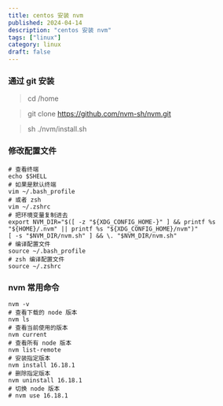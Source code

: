```yaml
---
title: centos 安装 nvm
published: 2024-04-14
description: "centos 安装 nvm"
tags: ["linux"]
category: linux
draft: false
---
```


### 通过 git 安装
> cd /home

> git clone https://github.com/nvm-sh/nvm.git

> sh ./nvm/install.sh

### 修改配置文件
```shell
# 查看终端
echo $SHELL
# 如果是默认终端
vim ~/.bash_profile
# 或者 zsh
vim ~/.zshrc
# 把环境变量复制进去
export NVM_DIR="$([ -z "${XDG_CONFIG_HOME-}" ] && printf %s "${HOME}/.nvm" || printf %s "${XDG_CONFIG_HOME}/nvm")"
[ -s "$NVM_DIR/nvm.sh" ] && \. "$NVM_DIR/nvm.sh"
# 编译配置文件
source ~/.bash_profile
# zsh 编译配置文件
source ~/.zshrc
```

### nvm 常用命令
```shell
nvm -v
# 查看下载的 node 版本 
nvm ls 
# 查看当前使用的版本
nvm current
# 查看所有 node 版本
nvm list-remote
# 安装指定版本
nvm install 16.18.1
# 删除指定版本
nvm uninstall 16.18.1
# 切换 node 版本
# nvm use 16.18.1
```

